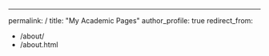 ---
permalink: /
title: "My Academic Pages"
author_profile: true
redirect_from: 
  - /about/
  - /about.html

